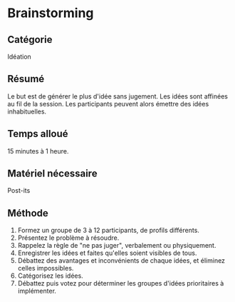 Brainstorming
===

Catégorie
---
Idéation

Résumé
---
Le but est de générer le plus d'idée sans jugement. Les idées sont affinées au fil de la session. Les participants peuvent alors émettre des idées inhabituelles.

Temps alloué
---
15 minutes à 1 heure.

Matériel nécessaire
---
Post-its

Méthode
---
1. Formez un groupe de 3 à 12 participants, de profils différents.
2. Présentez le problème à résoudre.
3. Rappelez la règle de "ne pas juger", verbalement ou physiquement.
4. Enregistrer les idées et faites qu'elles soient visibles de tous.
5. Débattez des avantages et inconvénients de chaque idées, et éliminez celles impossibles.
6. Catégorisez les idées.
7. Débattez puis votez pour déterminer les groupes d'idées prioritaires à implémenter.